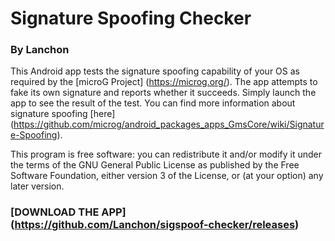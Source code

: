 # Signature Spoofing Checker
### By Lanchon

This Android app tests the signature spoofing capability of your OS as required by
the [microG Project] (https://microg.org/). The app attempts to fake its own signature
and reports whether it succeeds. Simply launch the app to see the result of the test.
You can find more information about signature spoofing [here]
(https://github.com/microg/android_packages_apps_GmsCore/wiki/Signature-Spoofing).

This program is free software: you can redistribute it and/or modify it under the
terms of the GNU General Public License as published by the Free Software Foundation,
either version 3 of the License, or (at your option) any later version.

### [DOWNLOAD THE APP] (https://github.com/Lanchon/sigspoof-checker/releases)
